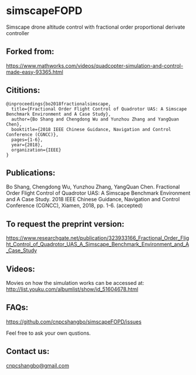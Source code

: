 # simscapeFOPD
Simscape drone altitude control with fractional order proportional derivate controller

## Forked from:

https://www.mathworks.com/videos/quadcopter-simulation-and-control-made-easy-93365.html

## Cititions:
```
@inproceedings{bo2018fractionalsimscape,
  title={Fractional Order Flight Control of Quadrotor UAS: A Simscape Benchmark Environment and A Case Study},
  author={Bo Shang and Chengdong Wu and Yunzhou Zhang and YangQuan Chen},
  booktitle={2018 IEEE Chinese Guidance, Navigation and Control Conference (CGNCC)},
  pages={1-6},
  year={2018},
  organization={IEEE}
}
```

## Publications:

Bo Shang, Chengdong Wu, Yunzhou Zhang, YangQuan Chen. Fractional Order Flight Control of Quadrotor UAS: A Simscape Benchmark Environment and A Case Study. 2018 IEEE Chinese Guidance, Navigation and Control Conference (CGNCC), Xiamen, 2018, pp. 1-6. (accepted)

## To request the preprint version:

https://www.researchgate.net/publication/323933166_Fractional_Order_Flight_Control_of_Quadrotor_UAS_A_Simscape_Benchmark_Environment_and_A_Case_Study

## Videos:

Movies on how the simulation works can be accessed at:
http://list.youku.com/albumlist/show/id_51604678.html

## FAQs:

https://github.com/cnpcshangbo/simscapeFOPD/issues

Feel free to ask your own qustions.

## Contact us:

cnpcshangbo@gmail.com
